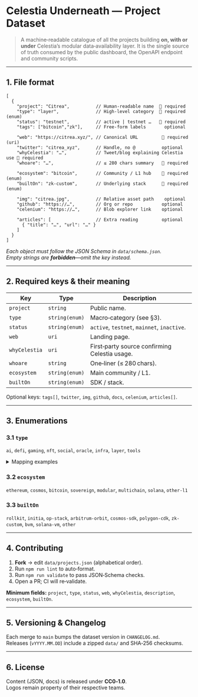 # Celestia Underneath — Project Dataset

> A machine‑readable catalogue of all the projects building **on, with or under** Celestia’s modular data‑availability layer.
> It is the single source of truth consumed by the public dashboard, the OpenAPI endpoint and community scripts.

---

## 1. File format

```jsonc
[
  {
    "project": "Citrea",          // Human‑readable name  🔹 required
    "type": "layer",              // High‑level category  🔹 required (enum)
    "status": "testnet",          // active | testnet …   🔹 required
    "tags": ["bitcoin","zk"],     // Free‑form labels       optional

    "web": "https://citrea.xyz/", // Canonical URL         🔹 required (uri)
    "twitter": "citrea_xyz",      // Handle, no @          optional
    "whyCelestia": "…",           // Tweet/blog explaining Celestia use 🔹 required
    "whoare": "…",                // ≤ 280 chars summary   🔹 required

    "ecosystem": "bitcoin",       // Community / L1 hub    🔹 required (enum)
    "builtOn": "zk-custom",       // Underlying stack      🔹 required (enum)

    "img": "citrea.jpg",          // Relative asset path    optional
    "github": "https://…",        // Org or repo           optional
    "celenium": "https://…",      // Blob explorer link    optional

    "articles": [                 // Extra reading         optional
      { "title": "…", "url": "…" }
    ]
  }
]
```

*Each object must follow the JSON Schema in `data/schema.json`.  
Empty strings are **forbidden**—omit the key instead.*

---

## 2. Required keys & their meaning

| Key | Type | Description |
|-----|------|-------------|
| `project` | `string` | Public name. |
| `type` | `string(enum)` | Macro‑category (see §3). |
| `status` | `string(enum)` | `active`, `testnet`, `mainnet`, `inactive`. |
| `web` | `uri` | Landing page. |
| `whyCelestia` | `uri` | First‑party source confirming Celestia usage. |
| `whoare` | `string` | One‑liner (≤ 280 chars). |
| `ecosystem` | `string(enum)` | Main community / L1. |
| `builtOn` | `string(enum)` | SDK / stack. |

Optional keys: `tags[]`, `twitter`, `img`, `github`, `docs`, `celenium`, `articles[]`.

---

## 3. Enumerations

### 3.1 `type`

`ai`, `defi`, `gaming`, `nft`, `social`, `oracle`, `infra`, `layer`, `tools`

<details><summary>Mapping examples</summary>

| Raw label | `type` | `subType` |
|-----------|--------|-----------|
| Finance, DeFi | `defi` | `dex`, `lending` |
| LiquidStake | `defi` | `liquid-staking` |
| RaaS, Framework | `infra` | `raas`, `framework` |
| ZK, L2, Rollup | `layer` | `zk-rollup`, `l2` |
| … | … | … |
</details>

### 3.2 `ecosystem`

`ethereum`, `cosmos`, `bitcoin`, `sovereign`, `modular`, `multichain`, `solana`, `other-l1`

### 3.3 `builtOn`

`rollkit`, `initia`, `op-stack`, `arbitrum-orbit`, `cosmos-sdk`,
`polygon-cdk`, `zk-custom`, `bvm`, `solana-vm`, `other`

---

## 4. Contributing

1. **Fork** → edit `data/projects.json` (alphabetical order).
2. Run `npm run lint` to auto‑format.
3. Run `npm run validate` to pass JSON‑Schema checks.
4. Open a PR; CI will re‑validate.

**Minimum fields:** `project`, `type`, `status`, `web`, `whyCelestia`,
`description`, `ecosystem`, `builtOn`.

---

## 5. Versioning & Changelog

Each merge to `main` bumps the dataset version in `CHANGELOG.md`.  
Releases (`vYYYY.MM.DD`) include a zipped `data/` and SHA‑256 checksums.

---

## 6. License

Content (JSON, docs) is released under **CC0‑1.0**.  
Logos remain property of their respective teams.
